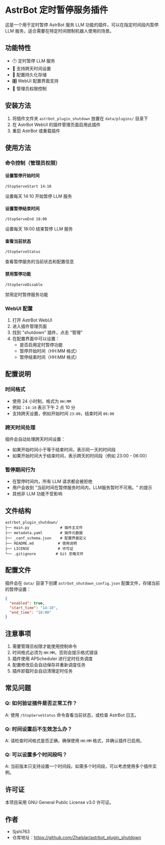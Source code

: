 # AstrBot 定时暂停服务插件

这是一个用于定时暂停 AstrBot 服务 LLM 功能的插件，可以在指定时间段内暂停 LLM 服务，适合需要在特定时间限制机器人使用的场景。

## 功能特性

- 🕐 定时暂停 LLM 服务
- 📅 支持跨天时间设置
- 💾 配置持久化存储
- 🎛️ WebUI 配置界面支持
- 🔧 管理员权限控制

## 安装方法

1. 将插件文件夹 `astrbot_plugin_shutdown` 放置在 `data/plugins/` 目录下
2. 在 AstrBot WebUI 的插件管理页面启用此插件
3. 重启 AstrBot 或重载插件

## 使用方法

### 命令控制（管理员权限）

#### 设置暂停开始时间
```
/StopServeStart 14:10
```
设置每天 14:10 开始暂停 LLM 服务

#### 设置暂停结束时间
```
/StopServeEnd 18:00
```
设置每天 18:00 结束暂停 LLM 服务

#### 查看当前状态
```
/StopServeStatus
```
查看暂停服务的当前状态和配置信息

#### 禁用暂停功能
```
/StopServeDisable
```
禁用定时暂停服务功能

### WebUI 配置

1. 打开 AstrBot WebUI
2. 进入插件管理页面
3. 找到 "shutdown" 插件，点击 "管理"
4. 在配置界面中可以设置：
   - 是否启用定时暂停功能
   - 暂停开始时间（HH:MM 格式）
   - 暂停结束时间（HH:MM 格式）

## 配置说明

### 时间格式
- 使用 24 小时制，格式为 `HH:MM`
- 例如：`14:10` 表示下午 2 点 10 分
- 支持跨天设置，例如开始时间 `23:00`，结束时间 `06:00`

### 跨天时间处理
插件会自动处理跨天时间设置：
- 如果开始时间小于等于结束时间，表示同一天的时间段
- 如果开始时间大于结束时间，表示跨天的时间段（例如 23:00 - 06:00）

### 暂停期间行为
- 在暂停时间内，所有 LLM 请求都会被拒绝
- 用户会收到 "当前时间在暂停服务时间内，LLM服务暂时不可用。" 的提示
- 其他非 LLM 功能不受影响

## 文件结构

```
astrbot_plugin_shutdown/
├── main.py              # 插件主文件
├── metadata.yaml        # 插件元数据
├── _conf_schema.json    # 配置界面定义
├── README.md           # 使用说明
├── LICENSE             # 许可证
└── .gitignore         # Git 忽略文件
```

## 配置文件

插件会在 `data/` 目录下创建 `astrbot_shutdown_config.json` 配置文件，存储当前的暂停设置：

```json
{
  "enabled": true,
  "start_time": "14:10",
  "end_time": "18:00"
}
```

## 注意事项

1. 需要管理员权限才能使用控制命令
2. 时间格式必须为 `HH:MM`，否则会提示格式错误
3. 插件使用 APScheduler 进行定时任务调度
4. 配置修改后会自动保存并重新调度任务
5. 插件卸载时会自动清理定时任务

## 常见问题

### Q: 如何验证插件是否正常工作？
A: 使用 `/StopServeStatus` 命令查看当前状态，或检查 AstrBot 日志。

### Q: 时间设置后不生效怎么办？
A: 请检查时间格式是否正确，确保使用 `HH:MM` 格式，并确认插件已启用。

### Q: 可以设置多个时间段吗？
A: 当前版本只支持设置一个时间段。如需多个时间段，可以考虑使用多个插件实例。

## 许可证

本项目采用 GNU General Public License v3.0 许可证。

## 作者

- Sjshi763
- 仓库地址：https://github.com/Zhalslar/astrbot_plugin_shutdown
